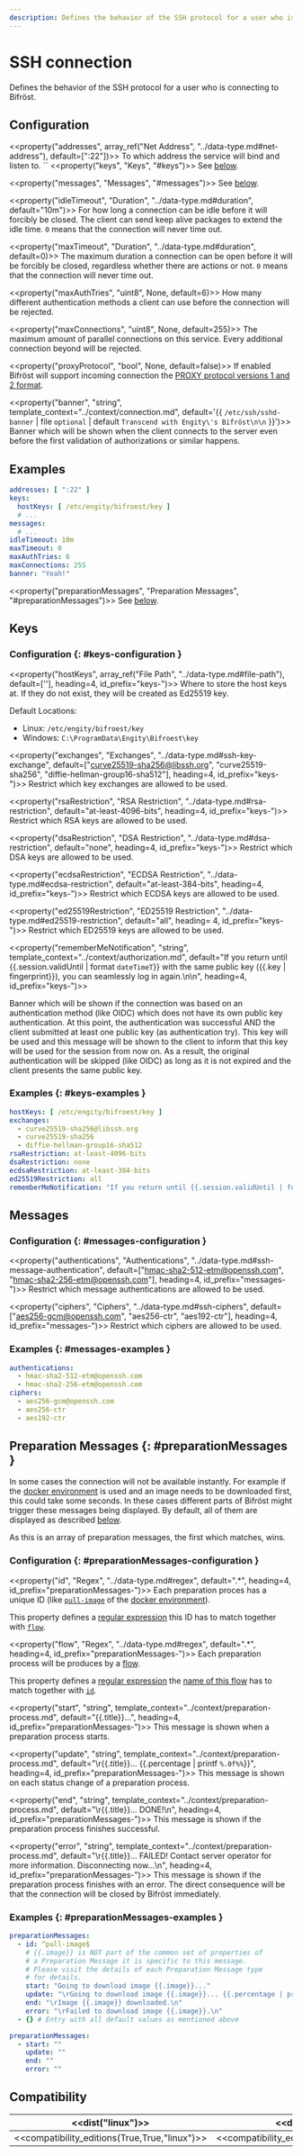 ```yaml
---
description: Defines the behavior of the SSH protocol for a user who is connecting to Bifröst.
---
```

# SSH connection

Defines the behavior of the SSH protocol for a user who is connecting to Bifröst.

## Configuration

<<property("addresses", array_ref("Net Address", "../data-type.md#net-address"), default=[":22"])>>
To which address the service will bind and listen to.
``
<<property("keys", "Keys", "#keys")>>
See [below](#keys).

<<property("messages", "Messages", "#messages")>>
See [below](#messages).

<<property("idleTimeout", "Duration", "../data-type.md#duration", default="10m")>>
For how long a connection can be idle before it will forcibly be closed. The client can send keep alive packages to extend the idle time. `0` means that the connection will never time out.

<<property("maxTimeout", "Duration", "../data-type.md#duration", default=0)>>
The maximum duration a connection can be open before it will be forcibly be closed, regardless whether there are actions or not. `0` means that the connection will never time out.

<<property("maxAuthTries", "uint8", None, default=6)>>
How many different authentication methods a client can use before the connection will be rejected.

<<property("maxConnections", "uint8", None, default=255)>>
The maximum amount of parallel connections on this service. Every additional connection beyond will be rejected.

<<property("proxyProtocol", "bool", None, default=false)>>
If enabled Bifröst will support incoming connection the [PROXY protocol versions 1 and 2 format](https://www.haproxy.com/blog/use-the-proxy-protocol-to-preserve-a-clients-ip-address).

<<property("banner", "string", template_context="../context/connection.md", default='{{ `/etc/ssh/sshd-banner` | file `optional` | default `Transcend with Engity\'s Bifröst\n\n` }}')>>
Banner which will be shown when the client connects to the server even before the first validation of authorizations or similar happens.

## Examples

```yaml
addresses: [ ":22" ]
keys:
  hostKeys: [ /etc/engity/bifroest/key ]
  # ...
messages:
  # ...
idleTimeout: 10m
maxTimeout: 0
maxAuthTries: 6
maxConnections: 255
banner: "Yeah!"
```

<<property("preparationMessages", "Preparation Messages", "#preparationMessages")>>
See [below](#preparationMessages).

## Keys

### Configuration {: #keys-configuration }

<<property("hostKeys", array_ref("File Path", "../data-type.md#file-path"), default=['<defaultLocation>'], heading=4, id_prefix="keys-")>>
Where to store the host keys at. If they do not exist, they will be created as Ed25519 key.

Default Locations:

* Linux: `/etc/engity/bifroest/key`
* Windows: `C:\ProgramData\Engity\Bifroest\key`

<<property("exchanges", "Exchanges", "../data-type.md#ssh-key-exchange", default=["curve25519-sha256@libssh.org", "curve25519-sha256", "diffie-hellman-group16-sha512"], heading=4, id_prefix="keys-")>>
Restrict which key exchanges are allowed to be used.

<<property("rsaRestriction", "RSA Restriction", "../data-type.md#rsa-restriction", default="at-least-4096-bits", heading=4, id_prefix="keys-")>>
Restrict which RSA keys are allowed to be used.

<<property("dsaRestriction", "DSA Restriction", "../data-type.md#dsa-restriction", default="none", heading=4, id_prefix="keys-")>>
Restrict which DSA keys are allowed to be used.

<<property("ecdsaRestriction", "ECDSA Restriction", "../data-type.md#ecdsa-restriction", default="at-least-384-bits", heading=4, id_prefix="keys-")>>
Restrict which ECDSA keys are allowed to be used.

<<property("ed25519Restriction", "ED25519 Restriction", "../data-type.md#ed25519-restriction", default="all", heading= 4, id_prefix="keys-")>>
Restrict which ED25519 keys are allowed to be used.

<<property("rememberMeNotification", "string", template_context="../context/authorization.md", default="If you return until {{.session.validUntil | format `dateTimeT`}} with the same public key ({{.key | fingerprint}}), you can seamlessly log in again.\n\n", heading=4, id_prefix="keys-")>>

Banner which will be shown if the connection was based on an authentication method (like OIDC) which does not have its own public key authentication. At this point, the authentication was successful AND the client submitted at least one public key (as authentication try). This key will be used and this message will be shown to the client to inform that this key will be used for the session from now on. As a result, the original authentication will be skipped (like OIDC) as long as it is not expired and the client presents the same public key.

### Examples {: #keys-examples }

```yaml
hostKeys: [ /etc/engity/bifroest/key ]
exchanges:
  - curve25519-sha256@libssh.org
  - curve25519-sha256
  - diffie-hellman-group16-sha512
rsaRestriction: at-least-4096-bits
dsaRestriction: none
ecdsaRestriction: at-least-384-bits
ed25519Restriction: all
rememberMeNotification: "If you return until {{.session.validUntil | format `dateTimeT`}} with the same public key {{.key | fingerprint}}), you can seamlessly login again.\n\n"
```

## Messages

### Configuration {: #messages-configuration }

<<property("authentications", "Authentications", "../data-type.md#ssh-message-authentication", default=["hmac-sha2-512-etm@openssh.com", "hmac-sha2-256-etm@openssh.com"], heading=4, id_prefix="messages-")>>
Restrict which message authentications are allowed to be used.

<<property("ciphers", "Ciphers", "../data-type.md#ssh-ciphers", default=["aes256-gcm@openssh.com", "aes256-ctr", "aes192-ctr"], heading=4, id_prefix="messages-")>>
Restrict which ciphers are allowed to be used.

### Examples {: #messages-examples }

```yaml
authentications:
  - hmac-sha2-512-etm@openssh.com
  - hmac-sha2-256-etm@openssh.com
ciphers:
  - aes256-gcm@openssh.com
  - aes256-ctr
  - aes192-ctr
```

## Preparation Messages {: #preparationMessages }

In some cases the connection will not be available instantly. For example if the [docker environment](../environment/docker.md) is used and an image needs to be downloaded first, this could take some seconds. In these cases different parts of Bifröst might trigger these messages being displayed. By default, all of them are displayed as described [below](#preparationMessages-configuration).

As this is an array of preparation messages, the first which matches, wins.

### Configuration {: #preparationMessages-configuration }

<<property("id", "Regex", "../data-type.md#regex", default=".*", heading=4, id_prefix="preparationMessages-")>>
Each preparation proces has a unique ID (like [`pull-image`](../environment/docker.md#preparationProcess-pull-image) of the [docker environment](../environment/docker.md)).

This property defines a [regular expression](../data-type.md#regex) this ID has to match together with [`flow`](#preparationMessages-property-flow).

<<property("flow", "Regex", "../data-type.md#regex", default=".*", heading=4, id_prefix="preparationMessages-")>>
Each preparation process will be produces by a [flow](../flow.md).

This property defines a [regular expression](../data-type.md#regex) the [name of this flow](../flow.md#property-name) has to match together with [`id`](#preparationMessages-property-id).

<<property("start", "string", template_context="../context/preparation-process.md", default="{{.title}}...", heading=4, id_prefix="preparationMessages-")>>
This message is shown when a preparation process starts.

<<property("update", "string", template_context="../context/preparation-process.md", default="\r{{.title}}... {{.percentage | printf `%.0f%%`}}", heading=4, id_prefix="preparationMessages-")>>
This message is shown on each status change of a preparation process.

<<property("end", "string", template_context="../context/preparation-process.md", default="\r{{.title}}... DONE!\n", heading=4, id_prefix="preparationMessages-")>>
This message is shown if the preparation process finishes successful.

<<property("error", "string", template_context="../context/preparation-process.md", default="\r{{.title}}... FAILED! Contact server operator for more information. Disconnecting now...\n", heading=4, id_prefix="preparationMessages-")>>
This message is shown if the preparation process finishes with an error. The direct consequence will be that the connection will be closed by Bifröst immediately.

### Examples {: #preparationMessages-examples }

```yaml title="Show special message for pull-image process (all flows), but default for the rest"
preparationMessages:
  - id: ^pull-image$
    # {{.image}} is NOT part of the common set of properties of
    # a Preparation Message it is specific to this message.
    # Please visit the details of each Preparation Message type
    # for details.
    start: "Going to download image {{.image}}..."
    update: "\rGoing to download image {{.image}}... {{.percentage | printf `%.0f%%`}}"
    end: "\rImage {{.image}} downloaded.\n"
    error: "\rFailed to download image {{.image}}.\n"
  - {} # Entry with all default values as mentioned above
```

```yaml title="Disable messages completely, for all preparation processes"
preparationMessages:
  - start: ""
    update: ""
    end: ""
    error: ""
```

## Compatibility

| <<dist("linux")>> | <<dist("windows")>> |
| - | - |
| <<compatibility_editions(True,True,"linux")>> | <<compatibility_editions(True,None,"windows")>> |

